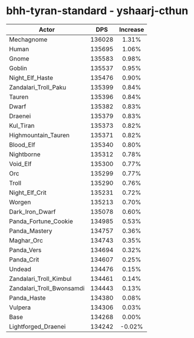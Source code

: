 # bhh-tyran-standard - yshaarj-cthun
| Actor | DPS | Increase |
|---|:---:|:---:|
|Mechagnome|136028|1.31%|
|Human|135695|1.06%|
|Gnome|135583|0.98%|
|Goblin|135537|0.95%|
|Night_Elf_Haste|135476|0.90%|
|Zandalari_Troll_Paku|135399|0.84%|
|Tauren|135396|0.84%|
|Dwarf|135382|0.83%|
|Draenei|135379|0.83%|
|Kul_Tiran|135373|0.82%|
|Highmountain_Tauren|135371|0.82%|
|Blood_Elf|135340|0.80%|
|Nightborne|135312|0.78%|
|Void_Elf|135300|0.77%|
|Orc|135299|0.77%|
|Troll|135290|0.76%|
|Night_Elf_Crit|135231|0.72%|
|Worgen|135213|0.70%|
|Dark_Iron_Dwarf|135078|0.60%|
|Panda_Fortune_Cookie|134985|0.53%|
|Panda_Mastery|134757|0.36%|
|Maghar_Orc|134743|0.35%|
|Panda_Vers|134694|0.32%|
|Panda_Crit|134607|0.25%|
|Undead|134476|0.15%|
|Zandalari_Troll_Kimbul|134461|0.14%|
|Zandalari_Troll_Bwonsamdi|134443|0.13%|
|Panda_Haste|134380|0.08%|
|Vulpera|134306|0.03%|
|Base|134268|0.00%|
|Lightforged_Draenei|134242|-0.02%|
